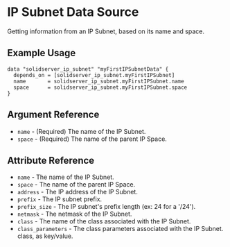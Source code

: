 # IP Subnet Data Source

Getting information from an IP Subnet, based on its name and space.

## Example Usage

```
data "solidserver_ip_subnet" "myFirstIPSubnetData" {
  depends_on = [solidserver_ip_subnet.myFirstIPSubnet]
  name       = solidserver_ip_subnet.myFirstIPSubnet.name
  space      = solidserver_ip_subnet.myFirstIPSubnet.space
}
```

## Argument Reference

* `name` - (Required) The name of the IP Subnet.
* `space` - (Required) The name of the parent IP Space.

## Attribute Reference

* `name` - The name of the IP Subnet.
* `space` - The name of the parent IP Space.
* `address` - The IP address of the IP Subnet.
* `prefix` - The IP subnet prefix.
* `prefix_size` - The IP subnet's prefix length (ex: 24 for a '/24').
* `netmask` - The netmask of the IP Subnet.
* `class` -  The name of the class associated with the IP Subnet.
* `class_parameters` - The class parameters associated with the IP Subnet. class, as key/value.
